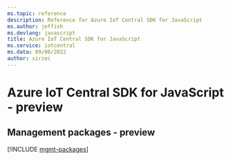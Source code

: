 ```yaml
---
ms.topic: reference
description: Reference for Azure IoT Central SDK for JavaScript
ms.author: jeffish
ms.devlang: javascript
title: Azure IoT Central SDK for JavaScript
ms.service: iotcentral
ms.data: 09/08/2022
author: xirzec
---
```

# Azure IoT Central SDK for JavaScript - preview

## Management packages - preview
[!INCLUDE [mgmt-packages](iot-central-mgmt-index.md)]